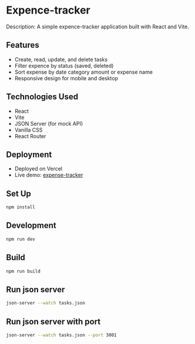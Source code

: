 # Expence-tracker

Description: A simple expence-tracker application built with React and Vite.

## Features
- Create, read, update, and delete tasks
- Filter expence by status (saved, deleted)
- Sort expense by date category amount or expense name  
- Responsive design for mobile and desktop

## Technologies Used
- React
- Vite
- JSON Server (for mock API)
- Vanilla CSS
- React Router

## Deployment
- Deployed on Vercel
- Live demo: [expense-tracker](https://gladiator-task-manager.vercel.app/)

## Set Up

```bash
npm install
```

## Development

```bash
npm run dev
```

## Build

```bash
npm run build
```

## Run json server

```bash
json-server --watch tasks.json
```

## Run json server with port

```bash
json-server --watch tasks.json --port 3001
```
